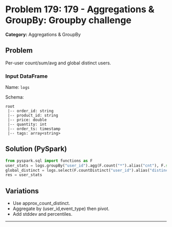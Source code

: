 # Problem 179: 179 - Aggregations & GroupBy: Groupby challenge

**Category:** Aggregations & GroupBy

## Problem
Per-user count/sum/avg and global distinct users.

### Input DataFrame
Name: `logs`

Schema:
```
root
 |-- order_id: string
 |-- product_id: string
 |-- price: double
 |-- quantity: int
 |-- order_ts: timestamp
 |-- tags: array<string>
```

## Solution (PySpark)
```python
from pyspark.sql import functions as F
user_stats = logs.groupBy("user_id").agg(F.count("*").alias("cnt"), F.sum("value").alias("sum_value"), F.avg("value").alias("avg_value"))
global_distinct = logs.select(F.countDistinct("user_id").alias("distinct_users"))
res = user_stats
```

## Variations
- Use approx_count_distinct.
- Aggregate by (user_id,event_type) then pivot.
- Add stddev and percentiles.

---
